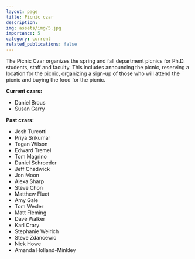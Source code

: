 ```yaml
---
layout: page
title: Picnic czar
description: 
img: assets/img/5.jpg
importance: 5
category: current
related_publications: false
---
```


The Picnic Czar organizes the spring and fall department picnics for Ph.D. students, staff and faculty. This includes announcing the picnic, reserving a location for the picnic, organizing a sign-up of those who will attend the picnic and buying the food for the picnic.

**Current czars:**
* Daniel Brous
* Susan Garry

**Past czars:**
* Josh Turcotti
* Priya Srikumar
* Tegan Wilson
* Edward Tremel
* Tom Magrino
* Daniel Schroeder
* Jeff Chadwick
* Jon Moon
* Alexa Sharp
* Steve Chon
* Matthew Fluet
* Amy Gale
* Tom Wexler
* Matt Fleming
* Dave Walker
* Karl Crary
* Stephanie Weirich
* Steve Zdancewic
* Nick Howe
* Amanda Holland-Minkley